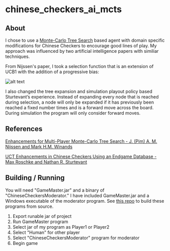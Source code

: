 # chinese_checkers_ai_mcts

## About

I chose to use a [Monte-Carlo Tree Search](http://mcts.ai/about/index.html) based agent with domain specific modifications for Chinese Checkers to encourage good lines of play. My approach was influenced by two artificial intelligence papers with similiar techniques. 

From Nijssen's paper, I took a selection function that is an extension of UCB1 with the addition of a progressive bias:

![alt text](http://i.imgur.com/aM78hN6.png "Logo Title Text 1")

I also changed the tree expansion and simulation playout policy based Sturtevant’s experience. Instead of expanding every node that is reached during selection, a node will only be expanded if it has previously been reached a fixed number times and is a forward move across the board. During simulation the program will only consider forward moves.

## References

[Enhancements for Multi-Player Monte-Carlo Tree Search - J. (Pim) A. M. Nijssen and Mark H.M. Winands](http://bnaic2010.uni.lu/Papers/Category%20B/Nijssen.pdf)

[UCT Enhancements in Chinese Checkers Using an Endgame Database - Max Roschke and Nathan R. Sturtevant](http://www.cs.du.edu/~sturtevant/papers/UCT-endgame.pdf)

## Building / Running

You will need "GameMaster.jar" and a binary of "ChineseCheckersModerator." I have included GameMaster.jar and a Windows executable of the moderator program. See [this repo](https://github.com/wtmitchell/tradgames) to build these programs from source.

1. Export runable jar of project
2. Run GameMaster program
3. Select jar of my program as Player1 or Player2
4. Select "Human" for other player
5. Select "ChineseCheckersModerator" program for moderator
6. Begin game
